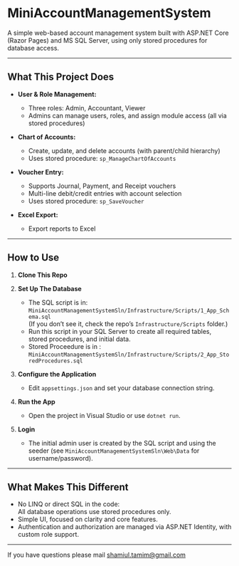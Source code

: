 # MiniAccountManagementSystem

A simple web-based account management system built with ASP.NET Core (Razor Pages) and MS SQL Server, using only stored procedures for database access.

---

## What This Project Does

- **User & Role Management:**  
  - Three roles: Admin, Accountant, Viewer  
  - Admins can manage users, roles, and assign module access (all via stored procedures)

- **Chart of Accounts:**  
  - Create, update, and delete accounts (with parent/child hierarchy)  
  - Uses stored procedure: `sp_ManageChartOfAccounts`

- **Voucher Entry:**  
  - Supports Journal, Payment, and Receipt vouchers  
  - Multi-line debit/credit entries with account selection  
  - Uses stored procedure: `sp_SaveVoucher`

- **Excel Export:**  
  - Export reports to Excel

---

## How to Use

1. **Clone This Repo**

2. **Set Up The Database**
    - The SQL script is in:  
      `MiniAccountManagementSystemSln/Infrastructure/Scripts/1_App_Schema.sql`  
      (If you don’t see it, check the repo’s `Infrastructure/Scripts` folder.)
    - Run this script in your SQL Server to create all required tables, stored procedures, and initial data.
    - Stored Proceedure is in : 
      `MiniAccountManagementSystemSln/Infrastructure/Scripts/2_App_StoredProcedures.sql` 

3. **Configure the Application**
    - Edit `appsettings.json` and set your database connection string.

4. **Run the App**
    - Open the project in Visual Studio or use `dotnet run`.

5. **Login**
    - The initial admin user is created by the SQL script and using the seeder (see `MiniAccountManagementSystemSln\Web\Data` for username/password).

---

## What Makes This Different

- No LINQ or direct SQL in the code:  
  All database operations use stored procedures only.
- Simple UI, focused on clarity and core features.
- Authentication and authorization are managed via ASP.NET Identity, with custom role support.

---

If you have questions please mail shamiul.tamim@gmail.com

